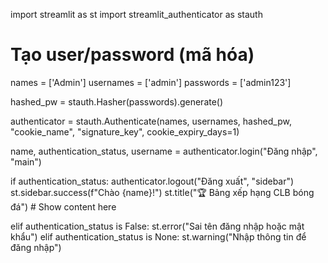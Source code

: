 import streamlit as st
import streamlit_authenticator as stauth

# Tạo user/password (mã hóa)
names = ['Admin']
usernames = ['admin']
passwords = ['admin123']

hashed_pw = stauth.Hasher(passwords).generate()

authenticator = stauth.Authenticate(names, usernames, hashed_pw, "cookie_name", "signature_key", cookie_expiry_days=1)

name, authentication_status, username = authenticator.login("Đăng nhập", "main")

if authentication_status:
    authenticator.logout("Đăng xuất", "sidebar")
    st.sidebar.success(f"Chào {name}!")
    st.title("🏆 Bảng xếp hạng CLB bóng đá")
    # Show content here

elif authentication_status is False:
    st.error("Sai tên đăng nhập hoặc mật khẩu")
elif authentication_status is None:
    st.warning("Nhập thông tin để đăng nhập")
